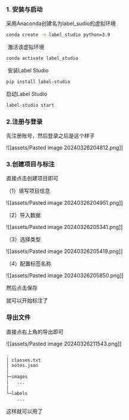 ### 1. 安装与启动

采用Anaconda创建名为label_sudio的虚拟环境

```bash
conda create -n label_studio python=3.9
```

 激活该虚拟环境

```bash
conda activate label_studio
```

 安装Label Studio

```bash
pip install label-studio
```

启动Label Studio

```bash
label-studio start
```


### 2.注册与登录

先注册账号，然后登录之后是这个样子

![[assets/Pasted image 20240326204812.png]]


### 3.创建项目与标注
直接点击创建项目即可

（1）填写项目信息

![[assets/Pasted image 20240326204951.png]]

（2）导入数据

![[assets/Pasted image 20240326205341.png]]

（3）选择类型

![[assets/Pasted image 20240326205419.png]]

（4）配置标签名称

![[assets/Pasted image 20240326205850.png]]

然后点击保存

就可以开始标注了


### 导出文件

直接点右上角的导出即可

![[assets/Pasted image 20240326211543.png]]

```bash
.
│ classes.txt
│ notes.json
│
├─images
│   ...
│
└─labels
    ...

```


这样就可以用了